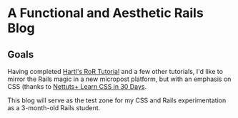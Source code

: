 # A Functional and Aesthetic Rails Blog

## Goals

Having completed [Hartl's RoR Tutorial](http://ruby.railstutorial.org) and a few other tutorials, I'd like to mirror the Rails magic in a new micropost platform, but with an emphasis on CSS (thanks to [Nettuts+ Learn CSS in 30 Days](http://learncss.tutsplus.com/).

This blog will serve as the test zone for my CSS and Rails experimentation as a 3-month-old Rails student.
